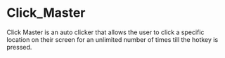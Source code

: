 # Click_Master

Click Master is an auto clicker that allows the user to click a specific
location on their screen for an unlimited number of times till the hotkey is pressed.
